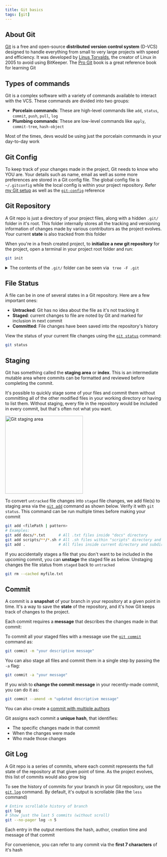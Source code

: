 ```yaml
---
title: Git basics
tags: [git]
---
```


## About Git

[Git](https://git-scm.com/) is a free and open-source **distributed version control system** (D-VCS) designed to handle everything from small to very large projects with speed and efficiency. It was developed by [Linus Torvalds](https://www.google.com/search?a&q=linus+torvalds), the creator of Linux in 2005 to avoid using BitKeeper. The [Pro Git](https://git-scm.com/book/en/v2) book is a great reference book for learning Git

## Types of commands

Git is a complex software with a variety of commands available to interact with the VCS. These commands are divided into two groups:

- **Porcelain commands**: These are high-level commands like `add`, `status`, `commit`, `push`, `pull`, `log`
- **Plumbing commands**: These are low-level commands like `apply`, `commit-tree`, `hash-object`

Most of the times, devs would be using just the porcelain commands in your day-to-day work

## Git Config

To keep track of your changes made in the project, Git needs to know who YOU are. Your details such as name, email as well as some more preferences are stored in a Git config file. The global config file is `~/.gitconfig` while the local config is within your project repository. Refer [my Git setup](https://datkumar.github.io/Configs/Git-GitHub/) as well as the [`git-config`](https://git-scm.com/docs/git-config) reference

## Git Repository

A Git repo is just a directory of your project files, along with a hidden `.git/` folder in it's root. This folder internally stores all the tracking and versioning information of changes made by various contributors as the project evolves. Your current **state** is also tracked from this folder

When you're in a fresh created project, to **initialize a new git repository** for the project, open a terminal in your project root folder and run:

```sh title="Initialize new repo"
git init
```

<details>
<summary>
The contents of the <code>.git/</code> folder can be seen via &ensp;<code>tree -F .git</code>
</summary>

```sh title="Contents of initialized .git/ folder"
.git/
├── branches/
├── config
├── description
├── HEAD
├── hooks/
│  ├── applypatch-msg.sample*
│  ├── commit-msg.sample*
│  ├── fsmonitor-watchman.sample*
│  ├── post-update.sample*
│  ├── pre-applypatch.sample*
│  ├── pre-commit.sample*
│  ├── pre-merge-commit.sample*
│  ├── pre-push.sample*
│  ├── pre-rebase.sample*
│  ├── pre-receive.sample*
│  ├── prepare-commit-msg.sample*
│  ├── push-to-checkout.sample*
│  ├── sendemail-validate.sample*
│  └── update.sample*
├── info/
│  └── exclude
├── objects/
│  ├── info/
│  └── pack/
└── refs/
   ├── heads/
   └── tags/
```

</details>

## File Status

A file can be in one of several states in a Git repository. Here are a few important ones:

- **Untracked**: Git has no idea about the file as it's not tracking it
- **Staged**: current changes to file are noted by Git and marked for inclusion in next commit
- **Committed**: File changes have been saved into the repository's history

View the status of your current file changes using the [`git status`](https://git-scm.com/docs/git-status) command:

```sh title="View status of changed files"
git status
```

## Staging

Git has something called the **staging area** or **index**. This is an intermediate mutable area where commits can be formatted and reviewed before completing the commit.

It's possible to quickly stage some of your files and commit them without committing all of the other modified files in your working directory or having to list them. Without staging, every file in the repository would be included in every commit, but that's often not what you want.

<img alt="Git staging area" height="250px" src="https://git-scm.com/images/about/index1@2x.png">

To convert `untracked` file changes into `staged` file changes, we add file(s) to staging area via the [`git add`](https://git-scm.com/docs/git-add) command as shown below. Verify it with `git status`. This command can be run multiple times before making your commit

```sh title="Stage file(s)"
git add <filePath | pattern>
# Examples:
git add docs/*.txt      # All .txt files inside "docs" directory
git add scripts/**/*.sh # All .sh files within "scripts" directory and subdirectories
git add .               # All files inside current directory and subdirectories
```

If you accidentally stages a file that you don't want to be included in the upcoming commit, you can **unstage** the staged file as below. Unstaging changes the file status from `staged` back to `untracked`

```sh title="Unstage a file"
git rm --cached myfile.txt
```

## Commit

A commit is a **snapshot** of your branch in your repository at a given point in time. It's a way to save the **state** of the repository, and it's how Git keeps track of changes to the project.

Each commit requires a **message** that describes the changes made in that commit:

To commit all your staged files with a message use the [`git commit`](https://git-scm.com/docs/git-commit) command as:

```sh title="Commit staged changes"
git commit -m "your descriptive message"
```

You can also stage all files and commit them in a single step by passing the `-a` flag:

```sh title="Stage and commit"
git commit -a "your message"
```

If you wish to **change the commit message** in your recently-made commit, you can do it as:

```sh title="Change commit message"
git commit --amend -m "updated descriptive message"
```

You can also create a [commit with multiple authors](https://docs.github.com/en/pull-requests/committing-changes-to-your-project/creating-and-editing-commits/creating-a-commit-with-multiple-authors)

Git assigns each commit a **unique hash**, that identifies:

- The specific changes made in that commit
- When the changes were made
- Who made those changes

## Git Log

A Git repo is a series of commits, where each commit represents the full state of the repository at that given point of time. As the project evolves, this list of commits would also grow big

To see the history of commits for your branch in your Git repository, use the [`git log`](https://git-scm.com/docs/git-log) command. By default, it's output is scrollable (like the `less` command)

```sh title="View commit history"
# Entire scrollable history of branch
git log
# Show just the last 5 commits (without scroll)
git --no-pager log -n 5
```

Each entry in the output mentions the hash, author, creation time and message of that commit

For convenience, you can refer to any commit via the **first 7 characters** of it's hash

<!-- git checkout commitHash -->
<!-- git show commitHash -->
<!-- git diff commitHash1 commitHash2 -->
